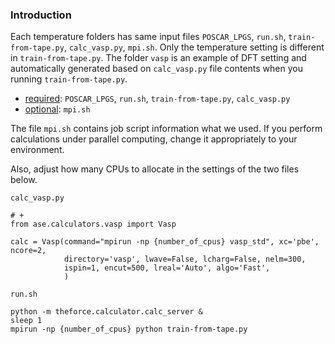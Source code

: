 ### Introduction
Each temperature folders has same input files `POSCAR_LPGS`, `run.sh`, `train-from-tape.py`, `calc_vasp.py`, `mpi.sh`. Only the temperature setting is different in `train-from-tape.py`. The folder `vasp` is an example of DFT setting and automatically generated based on `calc_vasp.py` file contents when you running `train-from-tape.py`.

* <ins>required</ins>: `POSCAR_LPGS`, `run.sh`, `train-from-tape.py`, `calc_vasp.py`
* <ins>optional</ins>: `mpi.sh`

The file `mpi.sh` contains job script information what we used. If you perform calculations under parallel computing, change it appropriately to your environment.

Also, adjust how many CPUs to allocate in the settings of the two files below.

`calc_vasp.py`
```shell
# +
from ase.calculators.vasp import Vasp

calc = Vasp(command="mpirun -np {number_of_cpus} vasp_std", xc='pbe', ncore=2,
            directory='vasp', lwave=False, lcharg=False, nelm=300,
            ispin=1, encut=500, lreal='Auto', algo='Fast',
            )
```

`run.sh`
```shell
python -m theforce.calculator.calc_server &
sleep 1
mpirun -np {number_of_cpus} python train-from-tape.py 
```

